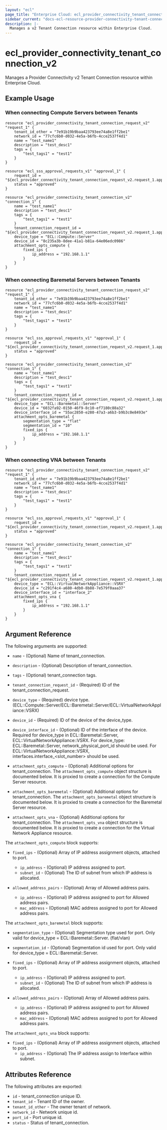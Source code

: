 ```yaml
---
layout: "ecl"
page_title: "Enterprise Cloud: ecl_provider_connectivity_tenant_connection_v2"
sidebar_current: "docs-ecl-resource-provider-connectivity-tenant-connection-v2"
description: |-
  Manages a v2 Tenant Connection resource within Enterprise Cloud.
---
```


# ecl_provider_connectivity_tenant_connection_v2

Manages a Provider Connectivity v2 Tenant Connection resource within Enterprise Cloud.

## Example Usage

### When connecting Compute Servers between Tenants

```hcl
resource "ecl_provider_connectivity_tenant_connection_request_v2" "request_1" {
	tenant_id_other = "7e91b19b9baa423793ee74a8e1ff2be1"
	network_id = "77cfc6b0-d032-4e5a-b6fb-4cce2537f4d1"
	name = "test_name1"
	description = "test_desc1"
	tags = {
		"test_tags1" = "test1"
	}
}

resource "ecl_sss_approval_requests_v1" "approval_1" {
	request_id = "${ecl_provider_connectivity_tenant_connection_request_v2.request_1.approval_request_id}"
	status = "approved"
}

resource "ecl_provider_connectivity_tenant_connection_v2" "connection_1" {
	name = "test_name1"
	description = "test_desc1"
	tags = {
		"test_tags1" = "test1"
	}
    tenant_connection_request_id = "${ecl_provider_connectivity_tenant_connection_request_v2.request_1.approval_request_id}"
    device_type = "ECL::Compute::Server"
    device_id = "8c235a3b-8dee-41a1-b81a-64e06edc0986"
    attachment_opts_compute {
        fixed_ips {
            ip_address = "192.168.1.1"
        }
    }
}
```

### When connecting Baremetal Servers between Tenants

```hcl
resource "ecl_provider_connectivity_tenant_connection_request_v2" "request_1" {
	tenant_id_other = "7e91b19b9baa423793ee74a8e1ff2be1"
	network_id = "77cfc6b0-d032-4e5a-b6fb-4cce2537f4d1"
	name = "test_name1"
	description = "test_desc1"
	tags = {
		"test_tags1" = "test1"
	}
}

resource "ecl_sss_approval_requests_v1" "approval_1" {
	request_id = "${ecl_provider_connectivity_tenant_connection_request_v2.request_1.approval_request_id}"
	status = "approved"
}

resource "ecl_provider_connectivity_tenant_connection_v2" "connection_1" {
	name = "test_name1"
	description = "test_desc1"
	tags = {
		"test_tags1" = "test1"
	}
    tenant_connection_request_id = "${ecl_provider_connectivity_tenant_connection_request_v2.request_1.approval_request_id}"
    device_type = "ECL::Baremetal::Server"
    device_id = "6032fa92-0150-46f9-8c10-ef7180c88a32"
    device_interface_id = "55ac2850-e280-47a3-a6b3-b9b3c0e8493e"
    attachment_opts_baremetal {
        segmentation_type = "flat"
        segmentation_id = "10"
        fixed_ips {
            ip_address = "192.168.1.1"
        }
    }
}
```

### When connecting VNA between Tenants

```hcl
resource "ecl_provider_connectivity_tenant_connection_request_v2" "request_1" {
	tenant_id_other = "7e91b19b9baa423793ee74a8e1ff2be1"
	network_id = "77cfc6b0-d032-4e5a-b6fb-4cce2537f4d1"
	name = "test_name1"
	description = "test_desc1"
	tags = {
		"test_tags1" = "test1"
	}
}

resource "ecl_sss_approval_requests_v1" "approval_1" {
	request_id = "${ecl_provider_connectivity_tenant_connection_request_v2.request_1.approval_request_id}"
	status = "approved"
}

resource "ecl_provider_connectivity_tenant_connection_v2" "connection_1" {
	name = "test_name1"
	description = "test_desc1"
	tags = {
		"test_tags1" = "test1"
	}
    tenant_connection_request_id = "${ecl_provider_connectivity_tenant_connection_request_v2.request_1.approval_request_id}"
    device_type = "ECL::VirtualNetworkAppliance::VSRX"
    device_id = "c291f4c4-a680-4db0-8b88-7e579f0aaa37"
    device_interface_id = "interface_2"
    attachment_opts_vna {
        fixed_ips {
            ip_address = "192.168.1.1"
        }
    }
}
```

## Argument Reference

The following arguments are supported:

* `name` - (Optional) 	Name of tenant_connection.

* `description` - (Optional) 	Description of tenant_connection.

* `tags` - (Optional) 	tenant_connection tags.

* `tenant_connection_request_id` - (Required) 	ID of the tenant_connection_request.

* `device_type` - (Required) 	device type. 
    (ECL::Compute::Server/ECL::Baremetal::Server/ECL::VirtualNetworkAppliance::VSRX)

* `device_id` - (Required) 	ID of the device of the device_type.

* `device_interface_id` - (Optional) 	ID of the interface of the device.
    Required for device_type in ECL::Baremetal::Server, ECL::VirtualNetworkAppliance::VSRX.
    For device_type: ECL::Baremetal::Server, network_physical_port_id should be used.
    For ECL::VirtualNetworkAppliance::VSRX, interfaces.interface_<slot_number> should be used.

* `attachment_opts_compute` - (Optional) 	Additional options for tenant_connection.
    The `attachment_opts_compute` object structure is documented below.
    It is proxied to create a connection for the Compute Server resource.
    
* `attachment_opts_baremetal` - (Optional) 	Additional options for tenant_connection.
    The `attachment_opts_baremetal` object structure is documented below.
    It is proxied to create a connection for the Baremetal Server resource.

* `attachment_opts_vna` - (Optional) 	Additional options for tenant_connection.
    The `attachment_opts_vna` object structure is documented below.
    It is proxied to create a connection for the Virtual Network Appliance resource.

The `attachment_opts_compute` block supports:
    
* `fixed_ips` - (Optional) Array of IP address assignment objects, attached to port.
    * `ip_address` - (Optional) IP address assigned to port.
    * `subnet_id` - (Optional) The ID of subnet from which IP address is allocated.
    
* `allowed_address_pairs` - (Optional) Array of Allowed address pairs.
    * `ip_address` - (Optional) IP address assigned to port for Allowed address pairs.
    * `mac_address` - (Optional) MAC address assigned to port for Allowed address pairs.

The `attachment_opts_baremetal` block supports:

* `segmentation_type` - (Optional) Segmentation type used for port.
    Only valid for device_type = ECL::Baremetal::Server. (flat/vlan)
    
* `segmentation_id` - (Optional) Segmentation id used for port.
    Only valid for device_type = ECL::Baremetal::Server.
    
* `fixed_ips` - (Optional) Array of IP address assignment objects, attached to port.
    * `ip_address` - (Optional) IP address assigned to port.
    * `subnet_id` - (Optional) The ID of subnet from which IP address is allocated.
    
* `allowed_address_pairs` - (Optional) Array of Allowed address pairs.
    * `ip_address` - (Optional) IP address assigned to port for Allowed address pairs.
    * `mac_address` - (Optional) MAC address assigned to port for Allowed address pairs.

The `attachment_opts_vna` block supports:

* `fixed_ips` - (Optional) Array of IP address assignment objects, attached to port.
    * `ip_address` - (Optional) The IP address assign to Interface within subnet.

## Attributes Reference

The following attributes are exported:

* `id` - tenant_connection unique ID.
* `tenant_id` - Tenant ID of the owner.
* `tenant_id_other` - The owner tenant of network.
* `network_id` - Network unique id.
* `port_id` - Port unique id.
* `status` - Status of tenant_connection.
